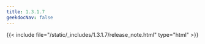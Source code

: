 ```yaml
---
title: 1.3.1.7
geekdocNav: false
---
```

{{< include file="/static/_includes/1.3.1.7/release_note.html" type="html" >}}